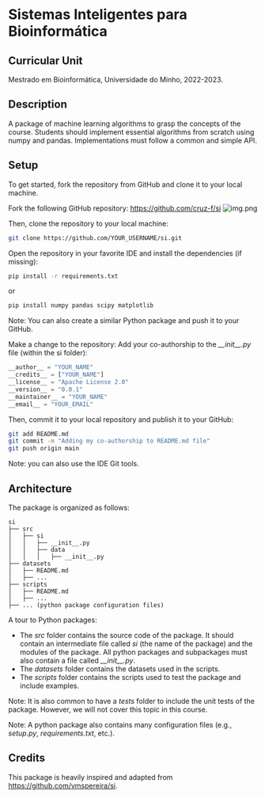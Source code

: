 # Sistemas Inteligentes para Bioinformática

## Curricular Unit
Mestrado em Bioinformática, Universidade do Minho, 2022-2023.


## Description
A package of machine learning algorithms to grasp the concepts of the course.
Students should implement essential algorithms from scratch using numpy and pandas.
Implementations must follow a common and simple API.


## Setup
To get started, fork the repository from GitHub and clone it to your local machine.

Fork the following GitHub repository: https://github.com/cruz-f/si
![img.png](docs/img.png)

Then, clone the repository to your local machine:
```bash
git clone https://github.com/YOUR_USERNAME/si.git
```

Open the repository in your favorite IDE and install the dependencies (if missing):
```bash
pip install -r requirements.txt
```
or
```bash
pip install numpy pandas scipy matplotlib
```
Note: You can also create a similar Python package and push it to your GitHub.

Make a change to the repository: Add your co-authorship to the _\_\_init\_\_.py_ file (within the si folder):
```python
__author__ = "YOUR_NAME" 
__credits__ = ["YOUR_NAME"]
__license__ = "Apache License 2.0"
__version__ = "0.0.1"
__maintainer__ = "YOUR_NAME"
__email__ = "YOUR_EMAIL"
```

Then, commit it to your local repository and publish it to your GitHub:
```bash
git add README.md
git commit -m "Adding my co-authorship to README.md file"
git push origin main
```
Note: you can also use the IDE Git tools.


## Architecture
The package is organized as follows:
```
si
├── src
│   ├── si
│   │   ├── __init__.py
│   │   ├── data
│   │   │   ├── __init__.py
├── datasets
│   ├── README.md
│   ├── ...
├── scripts
│   ├── README.md
│   ├── ...
├── ... (python package configuration files)
```

A tour to Python packages:
- The _src_ folder contains the source code of the package. It should contain an intermediate file 
called _si_ (the name of the package) and the modules of the package. All python packages and subpackages
must also contain a file called _\_\_init\_\_.py_.
- The _datasets_ folder contains the datasets used in the scripts.
- The _scripts_ folder contains the scripts used to test the package and include examples.

Note: It is also common to have a _tests_ folder to include the unit tests of the package. However,
we will not cover this topic in this course.

Note: A python package also contains many configuration files (e.g., _setup.py_, _requirements.txt_, etc.).


## Credits
This package is heavily inspired and adapted from https://github.com/vmspereira/si.

